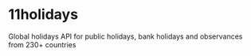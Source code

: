 # 11holidays
Global holidays API for public holidays, bank holidays and observances from 230+ countries
